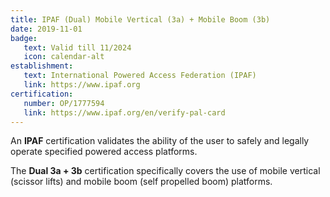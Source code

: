 ```yaml
---
title: IPAF (Dual) Mobile Vertical (3a) + Mobile Boom (3b)
date: 2019-11-01
badge:
   text: Valid till 11/2024
   icon: calendar-alt
establishment:
   text: International Powered Access Federation (IPAF)
   link: https://www.ipaf.org
certification:
   number: OP/1777594
   link: https://www.ipaf.org/en/verify-pal-card
---
```

An **IPAF** certification validates the ability of the user to safely and legally operate specified powered access platforms.

The **Dual 3a + 3b** certification specifically covers the use of mobile vertical (scissor lifts) and mobile boom (self propelled boom) platforms.
